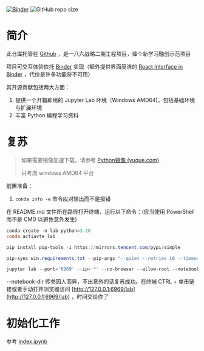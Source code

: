 [![Binder](https://mybinder.org/badge_logo.svg)](https://mybinder.org/v2/gh/Soltus/jlab-study-2023/HEAD?urlpath=lab) ![GitHub repo size](https://img.shields.io/github/repo-size/Soltus/jlab-study-2023?logo=github&style=flat-square)

# 简介

此仓库托管在 [Github](https://github.com/Soltus/jlab-study-2023) ，是一八六战略二期工程项目，绛亽新学习融创示范项目

项目可交互体验依托 [Binder](https://mybinder.org/v2/gh/Soltus/jlab-study-2023/HEAD?urlpath=lab) 实现（额外提供界面简洁的 [React Interface in Binder](https://mybinder.org/v2/gh/Soltus/jlab-study-2023/main?urlpath=nteract) ，代价是许多功能将不可用）

其开源贡献包括两大方面：

1. 提供一个开箱即用的 Jupyter Lab 环境（Windows AMD64)，包括基础环境与扩展环境
2. 丰富 Python 编程学习资料

# 复苏

> 如果需要镜像加速下载，请参考 [Python镜像 (yuque.com)](https://www.yuque.com/cnbc/py3/image)
>
> 只考虑 windows AMD64 平台

前置准备：

1. `conda info -e` 命令应对输出而不是报错

在 README.md 文件所在路径打开终端，运行以下命令：(应当使用 PowerShell 而不是 CMD 以避免意外发生)

```powershell
conda create -n lab python=3.10
conda actiavte lab
```

```powershell
pip install pip-tools -i https://mirrors.tencent.com/pypi/simple
```

```powershell
pip-sync win.requirements.txt --pip-args "--quiet --retries 10 --timeout 30"
```

```powershell
jupyter lab --port='6969' --ip='*' --no-browser --allow-root --notebook-dir='D:\\TEMP\\jlab\\notebook'
```

--notebook-dir 传参因人而异，不出意外的话复苏成功。在终端 CTRL + 单击链接或者手动打开浏览器访问 [http://127.0.0.1:6969/lab](http://127.0.0.1:6969/lab) ，时间交给你了

# 初始化工作

参考 [index.ipynb](https://github.com/Soltus/jlab-study-2023/blob/main/index.ipynb)
